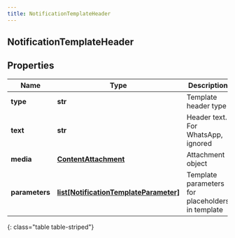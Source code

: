 ```yaml
---
title: NotificationTemplateHeader
---
```

## NotificationTemplateHeader

## Properties

|Name | Type | Description | Notes|
|------------ | ------------- | ------------- | -------------|
| **type** | **str** | Template header type | |
| **text** | **str** | Header text. For WhatsApp, ignored | [optional] |
| **media** | [**ContentAttachment**](ContentAttachment.html) | Attachment object | [optional] |
| **parameters** | [**list[NotificationTemplateParameter]**](NotificationTemplateParameter.html) | Template parameters for placeholders in template | [optional] |
{: class="table table-striped"}


